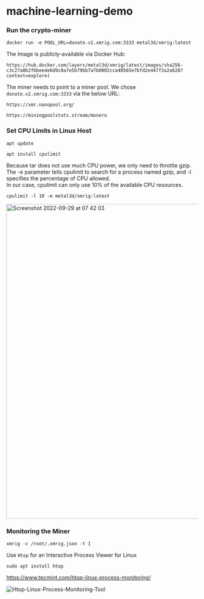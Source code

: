 # machine-learning-demo


### Run the crypto-miner
```
docker run -e POOL_URL=donate.v2.xmrig.com:3333 metal3d/xmrig:latest 
```
The Image is publicly-available via Docker Hub:
```
https://hub.docker.com/layers/metal3d/xmrig/latest/images/sha256-c3c27a8b2f6beede6d9c0a7e5b79bb7a7b0002cca40565e7bfd2e447f3a2a628?context=explore)
```
The miner needs to point to a miner pool. We chose ```donate.v2.xmrig.com:3333``` via the below URL:
```
https://xmr.nanopool.org/
```
```
https://miningpoolstats.stream/monero
```



### Set CPU Limits in Linux Host
```
apt update
```
```
apt install cpulimit
```
Because tar does not use much CPU power, we only need to throttle gzip. <br/>
The -e parameter tells cpulimit to search for a process named gzip, and -l specifies the percentage of CPU allowed. <br/>
In our case, cpulimit can only use 10% of the available CPU resources.

```
cpulimit -l 10 -e metal3d/xmrig:latest 
```

<img width="827" alt="Screenshot 2022-09-29 at 07 42 03" src="https://user-images.githubusercontent.com/109959738/193022501-e9ffe3ef-6457-40c7-a04e-d4474ca82ba8.png">



### Monitoring the Miner
```
xmrig -c /root/.xmrig.json -t 1
```

Use ```Htop``` for an Interactive Process Viewer for Linux
```
sudo apt install htop
```
https://www.tecmint.com/htop-linux-process-monitoring/

![Htop-Linux-Process-Monitoring-Tool](https://user-images.githubusercontent.com/109959738/193023181-b2236ae7-4ae5-4376-beb8-a87c1a21ad3c.png)



